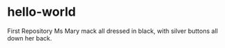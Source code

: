 # hello-world
First Repository
Ms Mary mack all dressed in black, with silver buttons all down her back.
